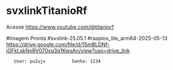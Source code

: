# svxlinkTitanioRf

Acesse 
https://www.youtube.com/@titaniorf


#Imagem Pronta 
   #svxlink-25.05.1 
   #raspios_lite_arm64-2025-05-13
      https://drive.google.com/file/d/1SmBLDNf-iGFkLskNxRV070xq3q1KwsAn/view?usp=drive_link
   
       User: pu2ujv          Senha: 1234
    
